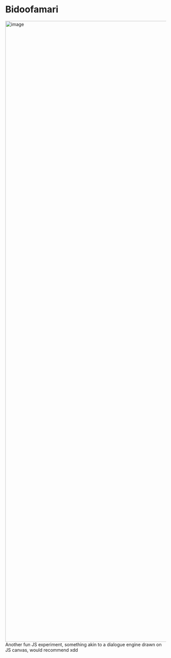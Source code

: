 # Bidoofamari

<img width="1937" alt="image" src="https://user-images.githubusercontent.com/1923394/215233291-a2e2d80c-2562-4d79-9fba-6376757a76d1.png">
Another fun JS experiment, something akin to a dialogue engine drawn on JS canvas, would recommend xdd
